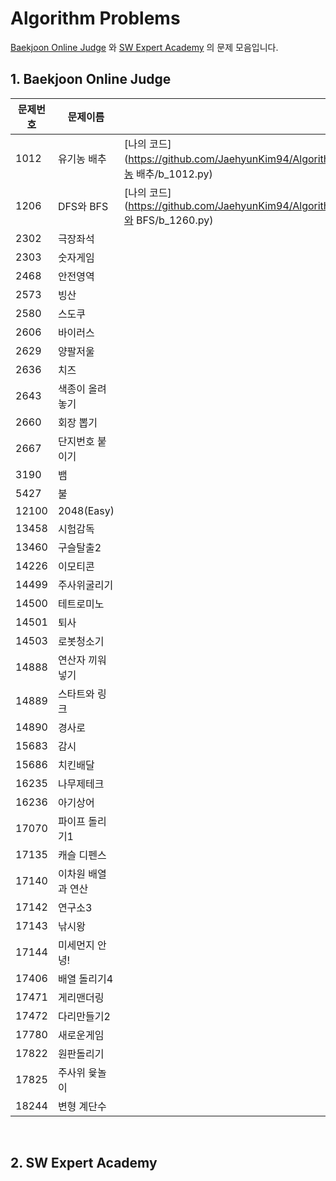 # Algorithm Problems

[Baekjoon Online Judge](https://www.acmicpc.net/) 와 [SW Expert Academy](https://swexpertacademy.com/main/main.do) 의 문제 모음입니다. 



## 1. Baekjoon Online Judge

| 문제번호 | 문제이름           | 코드                                                         |
| -------- | ------------------ | ------------------------------------------------------------ |
| 1012     | 유기농 배추        | [나의 코드](https://github.com/JaehyunKim94/Algorithm_Problem/blob/master/BOJ_solve/1012_유기농 배추/b_1012.py) |
| 1206     | DFS와 BFS          | [나의 코드](https://github.com/JaehyunKim94/Algorithm_Problem/blob/master/BOJ_solve/1206_DFS와 BFS/b_1260.py) |
| 2302     | 극장좌석           |                                                              |
| 2303     | 숫자게임           |                                                              |
| 2468     | 안전영역           |                                                              |
| 2573     | 빙산               |                                                              |
| 2580     | 스도쿠             |                                                              |
| 2606     | 바이러스           |                                                              |
| 2629     | 양팔저울           |                                                              |
| 2636     | 치즈               |                                                              |
| 2643     | 색종이 올려놓기    |                                                              |
| 2660     | 회장 뽑기          |                                                              |
| 2667     | 단지번호 붙이기    |                                                              |
| 3190     | 뱀                 |                                                              |
| 5427     | 불                 |                                                              |
| 12100    | 2048(Easy)         |                                                              |
| 13458    | 시험감독           |                                                              |
| 13460    | 구슬탈출2          |                                                              |
| 14226    | 이모티콘           |                                                              |
| 14499    | 주사위굴리기       |                                                              |
| 14500    | 테트로미노         |                                                              |
| 14501    | 퇴사               |                                                              |
| 14503    | 로봇청소기         |                                                              |
| 14888    | 연산자 끼워넣기    |                                                              |
| 14889    | 스타트와 링크      |                                                              |
| 14890    | 경사로             |                                                              |
| 15683    | 감시               |                                                              |
| 15686    | 치킨배달           |                                                              |
| 16235    | 나무제테크         |                                                              |
| 16236    | 아기상어           |                                                              |
| 17070    | 파이프 돌리기1     |                                                              |
| 17135    | 캐슬 디펜스        |                                                              |
| 17140    | 이차원 배열과 연산 |                                                              |
| 17142    | 연구소3            |                                                              |
| 17143    | 낚시왕             |                                                              |
| 17144    | 미세먼지 안녕!     |                                                              |
| 17406    | 배열 돌리기4       |                                                              |
| 17471    | 게리맨더링         |                                                              |
| 17472    | 다리만들기2        |                                                              |
| 17780    | 새로운게임         |                                                              |
| 17822    | 원판돌리기         |                                                              |
| 17825    | 주사위 윷놀이      |                                                              |
| 18244    | 변형 계단수        |                                                              |

​	

## 2. SW Expert Academy 